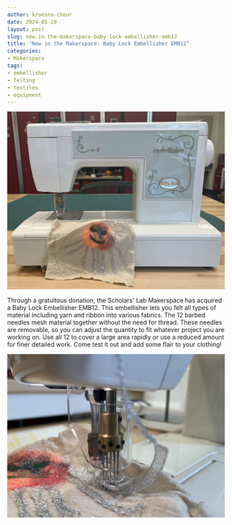 ```yaml
---
author: kroesna-chour
date: 2024-05-29
layout: post
slug: new-in-the-makerspace-baby-lock-embellisher-emb12
title: "New in the Makerspace: Baby Lock Embellisher EMB12"
categories:
- Makerspace
tags:
- embellisher
- felting
- textiles
- equipment
---
```

![](/assets/post-media/2024-05-29-embellisher/IMG_5063.jpg)


Through a gratuitous donation, the Scholars' Lab Makerspace has acquired a Baby Lock Embellisher EMB12. This embellisher lets you felt all types of material including yarn and ribbon into various fabrics. The 12 barbed needles mesh material together without the need for thread. These needles are removable, so you can adjust the quantity to fit whatever project you are working on. Use all 12 to cover a large area rapidly or use a reduced amount for finer detailed work. Come test it out and add some flair to your clothing! 

![](/assets/post-media/2024-05-29-embellisher/embellisher1.JPG)
